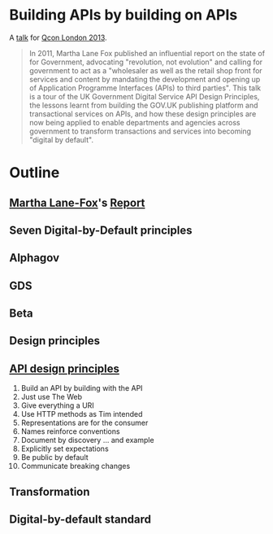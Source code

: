# Building APIs by building on APIs

A [talk](http://qconlondon.com/london-2013/presentation/Building%20APIs%20by%20building%20on%20APIs) for [Qcon London 2013](http://qconlondon.com/london-2013).

> In 2011, Martha Lane Fox published an influential report on the state of for Government, advocating "revolution, not evolution" and calling for government to act as a "wholesaler as well as the retail shop front for services and content by mandating the development and opening up of Application Programme Interfaces (APls) to third parties". This talk is a tour of the UK Government Digital Service API Design Principles, the lessons learnt from building the GOV.UK publishing platform and transactional services on APIs, and how these design principles are now being applied to enable departments and agencies across government to transform transactions and services into becoming "digital by default".

# Outline
## [Martha Lane-Fox](http://en.wikipedia.org/wiki/Martha_Lane_Fox)'s [Report](https://www.gov.uk/government/news/digital-by-default-proposed-for-government-services)
## Seven Digital-by-Default principles
## Alphagov
## GDS
## Beta
## Design principles
## [API design principles](http://alphagov.github.com/api-design-principles/)

1. Build an API by building with the API
2. Just use The Web
3. Give everything a URI
4. Use HTTP methods as Tim intended
5. Representations are for the consumer
6. Names reinforce conventions
7. Document by discovery … and example
8. Explicitly set expectations
9. Be public by default
10. Communicate breaking changes

## Transformation
## Digital-by-default standard
